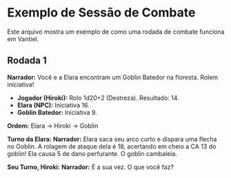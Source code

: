 # Exemplo de Sessão de Combate

Este arquivo mostra um exemplo de como uma rodada de combate funciona em Vantiel.

## Rodada 1

**Narrador:** Você e a Elara encontram um Goblin Batedor na floresta. Rolem iniciativa!

- **Jogador (Hiroki):** Rolo 1d20+2 (Destreza). Resultado: 14.
- **Elara (NPC):** Iniciativa 16.
- **Goblin Batedor:** Iniciativa 9.

**Ordem:** Elara -> Hiroki -> Goblin

**Turno da Elara:**
**Narrador:** Elara saca seu arco curto e dispara uma flecha no Goblin. A rolagem de ataque dela é 18, acertando em cheio a CA 13 do goblin! Ela causa 5 de dano perfurante. O goblin cambaleia.

**Seu Turno, Hiroki:**
**Narrador:** É a sua vez. O que você faz?
